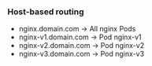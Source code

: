 ### Host-based routing

- nginx.domain.com -> All nginx Pods
- nginx-v1.domain.com -> Pod nginx-v1
- nginx-v2.domain.com -> Pod nginx-v2
- nginx-v3.domain.com -> Pod nginx-v3
